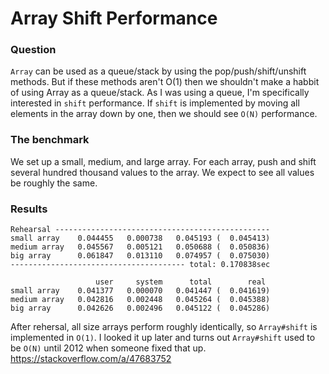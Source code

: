 # Array Shift Performance

### Question

`Array` can be used as a queue/stack by using the pop/push/shift/unshift methods. But if these methods aren't O(1) then we shouldn't make a habbit of using Array as a queue/stack. As I was using a queue, I'm specifically interested in `shift` performance. If `shift` is implemented by moving all elements in the array down by one, then we should see `O(N)` performance.

### The benchmark

We set up a small, medium, and large array. For each array, push and shift several hundred thousand values to the array. We expect to see all values be roughly the same.

### Results

```
Rehearsal ------------------------------------------------
small array    0.044455   0.000738   0.045193 (  0.045413)
medium array   0.045567   0.005121   0.050688 (  0.050836)
big array      0.061847   0.013110   0.074957 (  0.075030)
--------------------------------------- total: 0.170838sec

                   user     system      total        real
small array    0.041377   0.000070   0.041447 (  0.041619)
medium array   0.042816   0.002448   0.045264 (  0.045388)
big array      0.042626   0.002496   0.045122 (  0.045286)
```

After rehersal, all size arrays perform roughly identically, so `Array#shift` is implemented in `O(1)`. I looked it up later and turns out `Array#shift` used to be `O(N)` until 2012 when someone fixed that up. https://stackoverflow.com/a/47683752